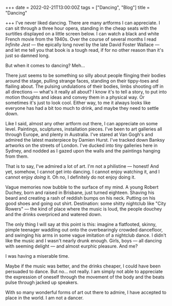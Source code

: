 +++
date = 2022-02-21T13:00:00Z
tags = ["Dancing", "Blog"]
title = "Dancing"

+++
I've never liked dancing. There are many artforms I can appreciate. I can sit through a three hour opera, standing in the cheap seats with the surtitles displayed on a little screen below. I can watch a black and white French movie from the 1940s. Over the course of several months I read _Infinite Jest_ — the epically long novel by the late David Foster Wallace — and let me tell you that book is a tough read, if for no other reason than it's just so damned long.

But when it comes to dancing? Meh...

There just seems to be something so silly about people flinging their bodies around the stage, pulling strange faces, standing on their tippy-toes and flailing about. The pulsing undulations of their bodies, limbs shooting off in all directions — what's it really all about? I know it's to tell a story, to put into motion thoughts and ideas and convey them in a physical way. Or sometimes it's just to look cool. Either way, to me it always looks like everyone has had a bit too much to drink, and maybe they need to settle down.

Like I said, almost any other artform out there, I can appreciate on some level. Paintings, sculptures, installation pieces. I've been to art galleries all through Europe, and plenty in Australia. I've stared at Van Gogh's and admired the latest masterpiece by Damien Hurst. I've tracked down Banksy artworks on the streets of London. I've ducked into tiny galleries here in Sydney, and nodded as I gazed upon the walls and the paintings hanging from them.

That is to say, I've admired a lot of art. I'm not a philistine — honest! And yet, somehow, I cannot get into dancing. I cannot enjoy watching it, and I cannot enjoy _doing_ it. Oh no, I definitely do not enjoy doing it.

Vague memories now bubble to the surface of my mind. A young Robert Duchey, born and raised in Brisbane, just turned eighteen. Shaving his beard and creating a rash of reddish bumps on his neck. Putting on his good shoes and going out shirt. Destination: some shitty nightclub like "City Rowers" — the kind of place where the music is loud, the people douchey and the drinks overpriced and watered down.

The only thing I will say at this point is this: imagine a flatfooted, skinny, pimple teenager waddling out onto the overbearingly crowded dancefloor, and swinging his arms in some vague imitation of a nightclub dance. I didn't like the music and I wasn't nearly drunk enough. Girls, boys — all dancing with seeming delight — and almost eurphic pleasure. And me?

I was having a miserable time. 

Maybe if the music was better, and the drinks cheaper, I could have been persuaded to dance. But no... not really. I am simply not able to appreciate the expression of oneself through the movement of the body and the beats pulse through jacked up speakers.

With so many wonderful forms of art out there to admire, I have accepted to place in the world. I am not a dancer. 